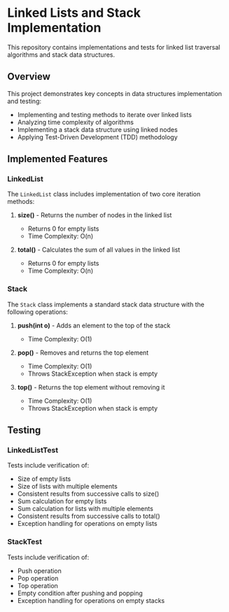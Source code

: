 # Linked Lists and Stack Implementation

This repository contains implementations and tests for linked list traversal algorithms and stack data structures.

## Overview

This project demonstrates key concepts in data structures implementation and testing:
- Implementing and testing methods to iterate over linked lists
- Analyzing time complexity of algorithms
- Implementing a stack data structure using linked nodes
- Applying Test-Driven Development (TDD) methodology


## Implemented Features

### LinkedList

The `LinkedList` class includes implementation of two core iteration methods:

1. **size()** - Returns the number of nodes in the linked list
   - Returns 0 for empty lists
   - Time Complexity: O(n)

2. **total()** - Calculates the sum of all values in the linked list
   - Returns 0 for empty lists
   - Time Complexity: O(n)

### Stack

The `Stack` class implements a standard stack data structure with the following operations:

1. **push(int o)** - Adds an element to the top of the stack
   - Time Complexity: O(1)

2. **pop()** - Removes and returns the top element
   - Time Complexity: O(1)
   - Throws StackException when stack is empty

3. **top()** - Returns the top element without removing it
   - Time Complexity: O(1)
   - Throws StackException when stack is empty

## Testing

### LinkedListTest

Tests include verification of:
- Size of empty lists
- Size of lists with multiple elements
- Consistent results from successive calls to size()
- Sum calculation for empty lists
- Sum calculation for lists with multiple elements
- Consistent results from successive calls to total()
- Exception handling for operations on empty lists

### StackTest

Tests include verification of:
- Push operation
- Pop operation
- Top operation
- Empty condition after pushing and popping
- Exception handling for operations on empty stacks




